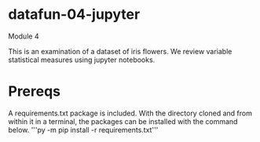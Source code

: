 # datafun-04-jupyter
Module 4

This is an examination of a dataset of iris flowers. We review variable statistical measures using jupyter notebooks.

# Prereqs
A requirements.txt package is included. With the directory cloned and from within it in a terminal, the packages can be installed with the command below.
'''py -m pip install -r requirements.txt'''


